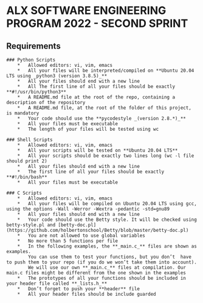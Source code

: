 # ALX SOFTWARE ENGINEERING PROGRAM 2022 - SECOND SPRINT

## Requirements

	### Python Scripts
		*	Allowed editors: vi, vim, emacs
		*	All your files will be interpreted/compiled on **Ubuntu 20.04 LTS using _python3 (version 3.8.5)_**
		*	All your files should end with a new line
		*	All The first line of all your files should be exactly **#!/usr/bin/python3**
		*	A README.md file at the root of the repo, containing a description of the repository
		*	A README.md file, at the root of the folder of this project, is mandatory
		*	Your code should use the **pycodestyle _(version 2.8.*)_**
		*	All your files must be executable
		*	The length of your files will be tested using wc
	
	### Shell Scripts
		*	Allowed editors: vi, vim, emacs
		*	All your scripts will be tested on **Ubuntu 20.04 LTS**
		*	All your scripts should be exactly two lines long (wc -l file should print 2)
		*	All your files should end with a new line
		*	The first line of all your files should be exactly **#!/bin/bash**
		*	All your files must be executable
	
	### C Scripts
		*	Allowed editors: vi, vim, emacs
		*	All your files will be compiled on Ubuntu 20.04 LTS using gcc, using the options -Wall -Werror -Wextra -pedantic -std=gnu89
		*	All your files should end with a new line
		*	Your code should use the Betty style. It will be checked using betty-style.pl and [betty-doc.pl](https://github.com/holbertonschool/Betty/blob/master/betty-doc.pl)
		*	You are not allowed to use global variables
		*	No more than 5 functions per file
		*	In the following examples, the **_main.c_** files are shown as examples. 
			You can use them to test your functions, but you don’t 	have to push them to your repo (if you do we won’t take them into account). 
			We will use our own **_main.c_** files at compilation. Our main.c files might be different from the one shown in the examples
		*	The prototypes of all your functions should be included in your header file called **_lists.h_**
		*	Don’t forget to push your **header** file
		*	All your header files should be include guarded